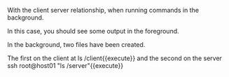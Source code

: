 With the client server relationship, when running commands in the background.

In this case, you should see some output in the foreground.

In the background, two files have been created.

The first on the client at ls /client{{execute}} and the second on the server ssh root@host01 "ls /server"{{execute}}